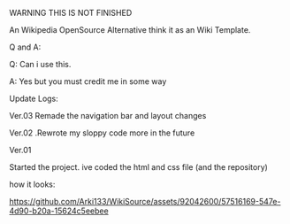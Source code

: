 WARNING THIS IS NOT FINISHED








An Wikipedia OpenSource Alternative
think it as an Wiki Template.

Q and A:

Q: Can i use this.




A: Yes but you must credit me in some way
















Update Logs:

Ver.03
Remade the navigation bar
and layout changes







Ver.02
.Rewrote my sloppy code
more in the future
























Ver.01

Started the project. ive coded the html and css file (and the repository)

how it looks:





https://github.com/Arki133/WikiSource/assets/92042600/57516169-547e-4d90-b20a-15624c5eebee
